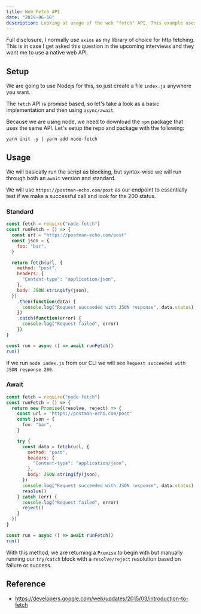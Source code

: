 ```yaml
---
title: Web Fetch API
date: "2019-06-16"
description: Looking at usage of the web "fetch" API. This example uses the node-fetch library for demonstration purposes.
---
```


Full disclosure, I normally use `axios` as my library of choice for http fetching. This is in case I get asked this question in the upcoming interviews and they want me to use a native web API.



## Setup

We are going to use Nodejs for this, so just create a file `index.js` anywhere you want.

The `fetch` API is promise based, so let's take a look as a basic implementation and then using `async/await`.

Because we are using node, we need to download the `npm` package that uses the same API. Let's setup the repo and package with the following:

```shell
yarn init -y | yarn add node-fetch
```



## Usage

We will basically run the script as blocking, but syntax-wise we will run through both an `await` version and standard.

We will use `https://postman-echo.com/post` as our endpoint to essentially test if we make a successful call and look for the 200 status.

### Standard

```javascript
const fetch = require("node-fetch")
const runFetch = () => {
  const url = "https://postman-echo.com/post"
  const json = {
    foo: "bar",
  }

  return fetch(url, {
    method: "post",
    headers: {
      "Content-type": "application/json",
    },
    body: JSON.stringify(json),
  })
    .then(function(data) {
      console.log("Request succeeded with JSON response", data.status)
    })
    .catch(function(error) {
      console.log("Request failed", error)
    })
}

const run = async () => await runFetch()
run()
```

If we run `node index.js` from our CLI we will see `Request succeeded with JSON response 200`.

### Await

```javascript
const fetch = require("node-fetch")
const runFetch = () => {
  return new Promise((resolve, reject) => {
    const url = "https://postman-echo.com/post"
    const json = {
      foo: "bar",
    }

    try {
      const data = fetch(url, {
        method: "post",
        headers: {
          "Content-type": "application/json",
        },
        body: JSON.stringify(json),
      })
      console.log("Request succeeded with JSON response", data.status)
      resolve()
    } catch (err) {
      console.log("Request failed", error)
      reject()
    }
  })
}

const run = async () => await runFetch()
run()
```

With this method, we are returning a `Promise` to begin with but manually running our `try/catch` block with a `resolve/reject` resolution based on failure or success.



## Reference

- https://developers.google.com/web/updates/2015/03/introduction-to-fetch
